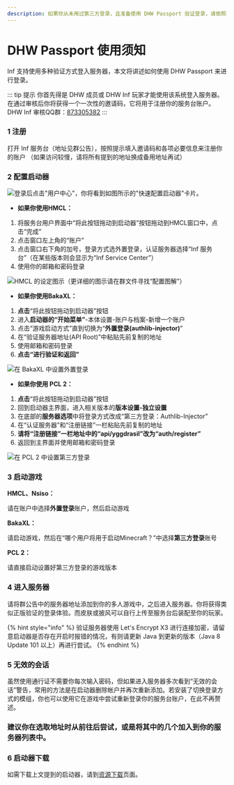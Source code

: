 ```yaml
---
description: 如果你从未用过第三方登录，且准备使用 DHW Passport 验证登录，请依照本提示设定好你的启动器。
---
```


# DHW Passport 使用须知

Inf 支持使用多种验证方式登入服务器，本文将讲述如何使用 DHW Passport 来进行登录。

::: tip 提示
你首先得是 DHW 成员或 DHW Inf 玩家才能使用该系统登入服务器。在通过审核后你将获得一个一次性的邀请码，它将用于注册你的服务台账户。DHW Inf 审核QQ群：[873305382](https://jq.qq.com/?\_wv=1027\&k=CLcpAiWK)
:::

### 1 注册

打开 Inf 服务台（地址见群公告），按照提示填入邀请码和各项必要信息来注册你的账户 （如果访问较慢，请将所有提到的地址换成备用地址再试）

### 2 配置启动器

![登录后点击"用户中心"，你将看到如图所示的"快速配置启动器"卡片。](</images/快速配置启动器.png>)

* **如果你使用HMCL：**

1. 将服务台用户界面中“将此按钮拖动到启动器”按钮拖动到HMCL窗口中，点击“完成”
2. 点击窗口左上角的“账户”
3. 点击窗口右下角的加号，登录方式选外置登录，认证服务器选择“Inf 服务台”（在某些版本则会显示为“Inf Service Center”）
4. 使用你的邮箱和密码登录

![HMCL 的设定图示（更详细的图示请在群文件寻找“配置图解”）](</images/HMCL外置登录.png>)

* **如果你使用BakaXL：**

1. **点击**“将此按钮拖动到启动器”按钮
2. 进入**启动器的“开始菜单”**-本体设置-账户与档案-新增一个账户
3. 点击“游戏启动方式”直到切换为“**外置登录(authlib-injector)**”
4. 在“验证服务器地址(API Root)”中粘贴先前复制的地址
5. 使用邮箱和密码登录
6. **点击“进行验证和返回”**

![在 BakaXL 中设置外置登录](</images/BakaXL外置登录.png>)

* **如果你使用 PCL 2：**

1. **点击**“将此按钮拖动到启动器”按钮
2. 回到启动器主界面，进入相关版本的**版本设置-独立设置**
3. 在底部的**服务器选项**中将登录方式改成“第三方登录：Authlib-Injector”
4. 在“认证服务器”和“注册链接”一栏粘贴先前复制的地址
5. **请将“注册链接”一栏地址中的“api/yggdrasil”改为“auth/register”**
6. 返回到主界面并使用邮箱和密码登录

![在 PCL 2 中设置第三方登录](</images/PCL2外置登录.png>)

### 3 启动游戏

**HMCL、Nsiso：**

请在账户中选择**外置登录**账户，然后启动游戏

**BakaXL：**

请启动游戏，然后在“哪个用户将用于启动Minecraft？”中选择**第三方登录**账号

**PCL 2：**

请直接启动设置好第三方登录的游戏版本

### 4 进入服务器

请将群公告中的服务器地址添加到你的多人游戏中，之后进入服务器。你将获得类似正版验证的登录体验。而皮肤或披风可以自行上传至服务台后装配至你的玩家。

{% hint style="info" %}
验证服务器使用 Let's Encrypt X3 进行连接加密，请留意启动器是否存在开启时报错的情况，有则请更新 Java 到更新的版本（Java 8 Update 101 以上）再进行尝试。
{% endhint %}

### 5 无效的会话

虽然使用通行证不需要你每次输入密码，但如果进入服务器多次看到“无效的会话”警告，常用的方法是在启动器删除帐户并再次重新添加。若安装了切换登录方式的模组，你也可以使用它在游戏中尝试重新登录你的服务台账户，在此不再赘述。

### 建议你在选取地址时从前往后尝试，或是将其中的几个加入到你的服务器列表中。

### 6 启动器下载

如需下载上文提到的启动器，请到[资源下载](downloads.md)页面。
